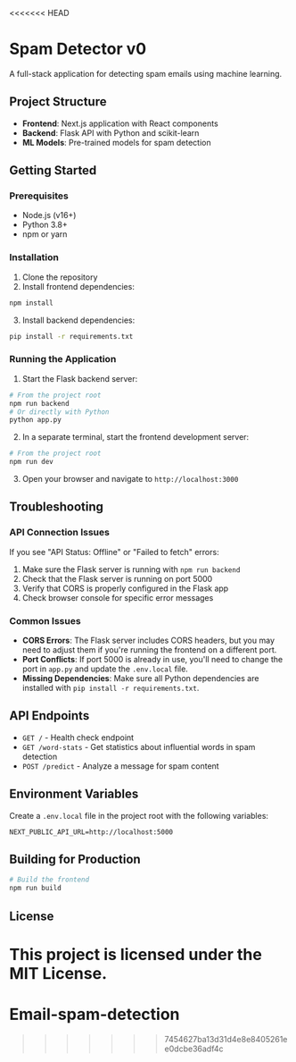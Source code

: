 <<<<<<< HEAD
# Spam Detector v0

A full-stack application for detecting spam emails using machine learning.

## Project Structure

- **Frontend**: Next.js application with React components
- **Backend**: Flask API with Python and scikit-learn
- **ML Models**: Pre-trained models for spam detection

## Getting Started

### Prerequisites

- Node.js (v16+)
- Python 3.8+
- npm or yarn

### Installation

1. Clone the repository
2. Install frontend dependencies:

```bash
npm install
```

3. Install backend dependencies:

```bash
pip install -r requirements.txt
```

### Running the Application

1. Start the Flask backend server:

```bash
# From the project root
npm run backend
# Or directly with Python
python app.py
```

2. In a separate terminal, start the frontend development server:

```bash
# From the project root
npm run dev
```

3. Open your browser and navigate to `http://localhost:3000`

## Troubleshooting

### API Connection Issues

If you see "API Status: Offline" or "Failed to fetch" errors:

1. Make sure the Flask server is running with `npm run backend`
2. Check that the Flask server is running on port 5000
3. Verify that CORS is properly configured in the Flask app
4. Check browser console for specific error messages

### Common Issues

- **CORS Errors**: The Flask server includes CORS headers, but you may need to adjust them if you're running the frontend on a different port.
- **Port Conflicts**: If port 5000 is already in use, you'll need to change the port in `app.py` and update the `.env.local` file.
- **Missing Dependencies**: Make sure all Python dependencies are installed with `pip install -r requirements.txt`.

## API Endpoints

- `GET /` - Health check endpoint
- `GET /word-stats` - Get statistics about influential words in spam detection
- `POST /predict` - Analyze a message for spam content

## Environment Variables

Create a `.env.local` file in the project root with the following variables:

```
NEXT_PUBLIC_API_URL=http://localhost:5000
```

## Building for Production

```bash
# Build the frontend
npm run build
```

## License

This project is licensed under the MIT License.
=======
# Email-spam-detection
>>>>>>> 7454627ba13d31d4e8e8405261ee0dcbe36adf4c
